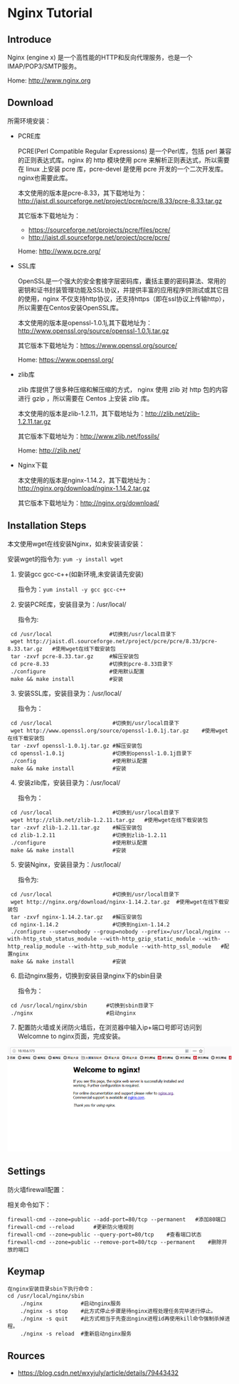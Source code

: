 # Nginx  Tutorial

## Introduce
Nginx (engine x) 是一个高性能的HTTP和反向代理服务，也是一个IMAP/POP3/SMTP服务。

Home: http://www.nginx.org
## Download
所需环境安装：
+ PCRE库
  
  PCRE(Perl Compatible Regular Expressions) 是一个Perl库，包括 perl 兼容的正则表达式库。nginx 的 http 模块使用 pcre 来解析正则表达式，所以需要在 linux 上安装 pcre 库，pcre-devel 是使用 pcre 开发的一个二次开发库。nginx也需要此库。
  
  本文使用的版本是pcre-8.33，其下载地址为：http://jaist.dl.sourceforge.net/project/pcre/pcre/8.33/pcre-8.33.tar.gz
  
  其它版本下载地址为：
  + https://sourceforge.net/projects/pcre/files/pcre/
  + http://jaist.dl.sourceforge.net/project/pcre/pcre/
  
  Home: http://www.pcre.org/
+ SSL库

  OpenSSL是一个强大的安全套接字层密码库，囊括主要的密码算法、常用的密钥和证书封装管理功能及SSL协议，并提供丰富的应用程序供测试或其它目的使用，nginx 不仅支持http协议，还支持https（即在ssl协议上传输http），所以需要在Centos安装OpenSSL库。
    
  本文使用的版本是openssl-1.0.1j,其下载地址为：http://www.openssl.org/source/openssl-1.0.1j.tar.gz
  
  其它版本下载地址为：https://www.openssl.org/source/
  
  Home: https://www.openssl.org/
+ zlib库
    
  zlib 库提供了很多种压缩和解压缩的方式， nginx 使用 zlib 对 http 包的内容进行 gzip ，所以需要在 Centos 上安装 zlib 库。

  本文使用的版本是zlib-1.2.11，其下载地址为：http://zlib.net/zlib-1.2.11.tar.gz
  
  其它版本下载地址为：http://www.zlib.net/fossils/
  
  Home: http://zlib.net/
   
+ Nginx下载

  本文使用的版本是nginx-1.14.2，其下载地址为：http://nginx.org/download/nginx-1.14.2.tar.gz
  
  其它版本下载地址为：http://nginx.org/download/
## Installation Steps

本文使用wget在线安装Nginx，如未安装请安装：

安装wget的指令为: `yum -y install wget`

1. 安装gcc gcc-c++(如新环境,未安装请先安装)

   指令为：`yum install -y gcc gcc-c++ `
   
2. 安装PCRE库，安装目录为：/usr/local/

   指令为:
```
 cd /usr/local                  #切换到/usr/local目录下
 wget http://jaist.dl.sourceforge.net/project/pcre/pcre/8.33/pcre-8.33.tar.gz   #使用wget在线下载安装包
 tar -zxvf pcre-8.33.tar.gz     #解压安装包
 cd pcre-8.33                   #切换到pcre-8.33目录下
 ./configure                    #使用默认配置
 make && make install           #安装
```
3. 安装SSL库，安装目录为：/usr/local/

    指令为：
```
 cd /usr/local                   #切换到/usr/local目录下
 wget http://www.openssl.org/source/openssl-1.0.1j.tar.gz    #使用wget在线下载安装包
 tar -zxvf openssl-1.0.1j.tar.gz #解压安装包
 cd openssl-1.0.1j               #切换到openssl-1.0.1j目录下
 ./config                        #使用默认配置
 make && make install            #安装
```
4. 安装zlib库，安装目录为：/usr/local/

    指令为：
```
 cd /usr/local                   #切换到/usr/local目录下
 wget http://zlib.net/zlib-1.2.11.tar.gz   #使用wget在线下载安装包
 tar -zxvf zlib-1.2.11.tar.gz    #解压安装包
 cd zlib-1.2.11                  #切换到zlib-1.2.11
 ./configure                     #使用默认配置
 make && make install            #安装
```
5. 安装Nginx，安装目录为：/usr/local/

    指令为:
```
 cd /usr/local                   #切换到/usr/local目录下
 wget http://nginx.org/download/nginx-1.14.2.tar.gz  #使用wget在线下载安装包
 tar -zxvf nginx-1.14.2.tar.gz   #解压安装包
 cd nginx-1.14.2                 #切换到ngixn-1.14.2
 ./configure --user=nobody --group=nobody --prefix=/usr/local/nginx --with-http_stub_status_module --with-http_gzip_static_module --with-http_realip_module --with-http_sub_module --with-http_ssl_module   #配置nginx
 make && make install            #安装
```
6. 启动nginx服务，切换到安装目录nginx下的sbin目录

    指令为：
```
 cd /usr/local/nginx/sbin      #切换到sbin目录下
 ./nginx                       #启动nginx
```
7. 配置防火墙或关闭防火墙后，在浏览器中输入ip+端口号即可访问到Welcomne to nginx页面，完成安装。

  ![SUCCESS](image/Nginx-1.png)
## Settings

防火墙firewall配置：

相关命令如下：
```
firewall-cmd --zone=public --add-port=80/tcp --permanent   #添加80端口
firewall-cmd --reload      #更新防火墙规则
firewall-cmd --zone=public --query-port=80/tcp    #查看端口状态
firewall-cmd --zone=public --remove-port=80/tcp --permanent    #删除开放的端口

```

## Keymap
```
在nginx安装目录sbin下执行命令：
cd /usr/local/nginx/sbin
    ./nginx            #启动nginx服务
    ./nginx -s stop    #此方式停止步骤是待nginx进程处理任务完毕进行停止。 
    ./nginx -s quit    #此方式相当于先查出nginx进程id再使用kill命令强制杀掉进程。
    ./nginx -s reload  #重新启动nginx服务
```
## Rources

+ https://blog.csdn.net/wxyjuly/article/details/79443432


